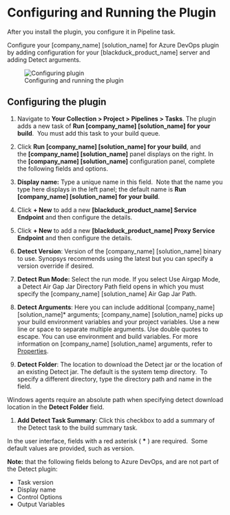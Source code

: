 # Configuring and Running the Plugin
After you install the plugin, you configure it in Pipeline task.

Configure your [company_name] [solution_name] for Azure DevOps plugin by adding configuration for your [blackduck_product_name] server and adding Detect arguments.

   <figure>
    <img src="../azureplugin/images/configuringplugin.png"
         alt="Configuring plugin">
    <figcaption>Configuring and running the plugin</figcaption>
</figure>

## Configuring the plugin

1. Navigate to **Your Collection > Project > Pipelines > Tasks**. The plugin adds a new task of **Run [company_name] [solution_name] for your build**. 
   You must add this task to your build queue. 
1. Click **Run [company_name] [solution_name] for your build**, and the **[company_name] [solution_name]** panel displays on the right. In the **[company_name] [solution_name]** configuration panel, complete the following fields and options.
1. **Display name:** Type a unique name in this field.  Note that the name you type here displays in the left panel; the default name is **Run [company_name] [solution_name] for your build**.
1. Click **+ New** to add a new **[blackduck_product_name] Service Endpoint** and then configure the details.
1. Click **+ New** to add a new **[blackduck_product_name] Proxy Service Endpoint** and then configure the details.
1. **Detect Version**: Version of the [company_name] [solution_name] binary to use. Synopsys recommends using the latest but you can specify a version override if desired.
1. **Detect Run Mode:** Select the run mode. If you select Use Airgap Mode, a Detect Air Gap Jar Directory Path field opens in which you must specify the [company_name] [solution_name] Air Gap Jar Path.
1. **Detect Arguments**: Here you can include additional [company_name] [solution_name]* arguments; [company_name] [solution_name] picks up your build environment variables and your project variables. Use a new line or space to separate multiple arguments. Use double quotes to escape. You can use environment and build variables.
For more information on [company_name] [solution_name] arguments, refer to [Properties](../../properties/configuration/overview.md).

1. **Detect Folder**: The location to download the Detect jar or the location of an existing Detect jar. The default is the system temp directory.  To specify a different directory, type the directory path and name in the field.

Windows agents require an absolute path when specifying detect download location in the **Detect Folder** field.

1. **Add Detect Task Summary**: Click this checkbox to add a summary of the Detect task to the build summary task.


In the user interface, fields with a red asterisk ( **\*** ) are required.  Some default values are provided, such as version.

**Note:** that the following fields belong to Azure DevOps, and are not part of the Detect plugin:

- Task version
- Display name
- Control Options
- Output Variables
